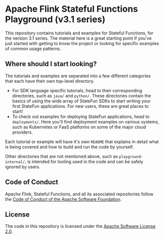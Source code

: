 # Apache Flink Stateful Functions Playground (v3.1 series)

This repository contains tutorials and examples for Stateful Functions, for the version 3.1 series. The material here is a great starting point if you've just started with getting to know the project or looking for specific examples of common usage patterns.

## Where should I start looking?

The tutorials and examples are separated into a few different categories that each have their own top-level directory.

- For SDK language specific tutorials, head to their corresponding directories, such as `java/` and `python/`. These directories contain the basics of using the wide array of StateFun SDKs to start writing your first StateFun applications. For new users, these are great places to start!
- To check out examples for deploying StateFun applications, head to `deployments/`. Here you'll find deployment examples on various systems, such as Kubernetes or FaaS platforms on some of the major cloud providers.

Each tutorial or example will have it's own `README` that explains in detail what is being covered and how to build and run the code by yourself.

Other directories that are not mentioned above, such as `playground-internal/`, is intended for tooling used in the code and can be safely ignored by users.

## Code of Conduct

Apache Flink, Stateful Functions, and all its associated repositories follow the [Code of Conduct of the Apache Software Foundation](https://www.apache.org/foundation/policies/conduct).

## License

The code in this repository is licensed under the [Apache Software License 2.0](LICENSE).
